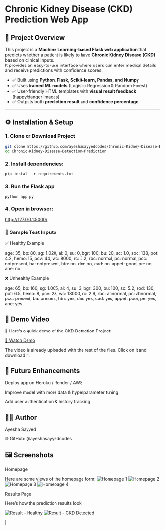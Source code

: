 # Chronic Kidney Disease (CKD) Prediction Web App

## 📌 Project Overview
This project is a **Machine Learning-based Flask web application** that predicts whether a patient is likely to have **Chronic Kidney Disease (CKD)** based on clinical inputs.  
It provides an easy-to-use interface where users can enter medical details and receive predictions with confidence scores.  

- ✅ Built using **Python, Flask, Scikit-learn, Pandas, and Numpy**
- ✅ Uses **trained ML models** (Logistic Regression & Random Forest)
- ✅ User-friendly HTML templates with **visual result feedback** (happy/danger images)
- ✅ Outputs both **prediction result** and **confidence percentage**

---

## ⚙️ Installation & Setup
### 1. Clone or Download Project
```bash
git clone https://github.com/ayeshasayyedcodes/Chronic-Kidney-Disease-Detection-Prediction.git
cd Chronic-Kidney-Disease-Detection-Prediction
```

### 2. Install dependencies:
```pip install -r requirements.txt```

### 3. Run the Flask app:
```python app.py```

### 4. Open in browser:
http://127.0.0.1:5000/


### 🧪 Sample Test Inputs

✅ Healthy Example

age: 35, bp: 80, sg: 1.020, al: 0, su: 0, bgr: 100, bu: 20, sc: 1.0,
sod: 138, pot: 4.2, hemo: 15, pcv: 44, wc: 8000, rc: 5.2,
rbc: normal, pc: normal, pcc: notpresent, ba: notpresent,
htn: no, dm: no, cad: no, appet: good, pe: no, ane: no


❌ Unhealthy Example

age: 65, bp: 160, sg: 1.005, al: 4, su: 3, bgr: 300, bu: 100, sc: 5.2,
sod: 130, pot: 6.5, hemo: 8, pcv: 28, wc: 18000, rc: 2.9,
rbc: abnormal, pc: abnormal, pcc: present, ba: present,
htn: yes, dm: yes, cad: yes, appet: poor, pe: yes, ane: yes

## 🎥 Demo Video

📌 Here’s a quick demo of the CKD Detection Project:

[🎥 Watch Demo](Demo.mp4)

The video is already uploaded with the rest of the files. Click on it and download it.

## 🚀 Future Enhancements

Deploy app on Heroku / Render / AWS

Improve model with more data & hyperparameter tuning

Add user authentication & history tracking

## 👩‍💻 Author

Ayesha Sayyed

🌐 GitHub: @ayeshasayyedcodes

## 🖼️ Screenshots
Homepage

Here are some views of the homepage form:
![Homepage 1](Screenshots/home1.png)
![Homepage 2](Screenshots/home2.png)
![Homepage 3](Screenshots/home3.png)
![Homepage 4](Screenshots/home4.png)

	

	
Results Page

Here’s how the prediction results look:

![Result - Healthy](Screenshots/result_good.png)
![Result - CKD Detected](Screenshots/result_bad.png)

|




